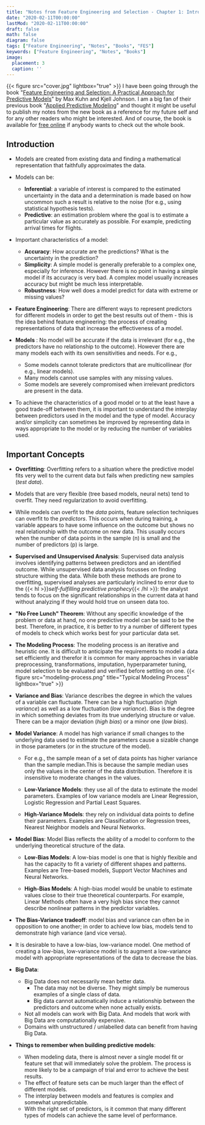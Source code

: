 ```yaml
---
title: "Notes from Feature Engineering and Selection - Chapter 1: Introduction"
date: "2020-02-11T00:00:00"
lastMod: "2020-02-11T00:00:00"
draft: false
math: false
diagram: false
tags: ["Feature Engineering", "Notes", "Books", "FES"]
keywords: ["Feature Engineering", "Notes", "Books"]
image: 
  placement: 3 
  caption: ''
---
```


{{< figure src="cover.jpg" lightbox="true" >}} I have been going through the book "[Feature Engineering and Selection: A Practical Approach for Predictive Models](http://feat.engineering)" by Max Kuhn and Kjell Johnson. I am a big fan of their previous book "[Applied Predictive Modeling](http://appliedpredictivemodeling.com/)"  and thought it might be useful to publish my notes from the new book as a reference for my future self and for any other readers who might be interested. And of course, the book is available for [free online](http://feat.engineering) if anybody wants to check out the whole book.


## Introduction

- Models are created from existing data and finding a mathematical representation that faithfully approximates the data.
- Models can be:
  - **Inferential**: a variable of interest is compared to the estimated uncertainty in the data and a determination is made based on how uncommon such a result is relative to the noise (for e.g., using statistical hypothesis tests). 
  - **Predictive**: an estimation problem where the goal is to estimate a particular value as accurately as possible. For example, predicting arrival times for flights.

- Important characteristics of a model:
  - **Accuracy**: How accurate are the predictions? What is the uncertainty in the prediction? 
  - **Simplicity**: A simple model is generally preferable to a complex one, especially for inference. However there is no point in having a simple model if its accuracy is very bad. A complex model usually increases accuracy but might be much less interpretable.
  - **Robustness**: How well does a model predict for data with extreme or missing values?

- **Feature Engineering**: There are different ways to represent predictors for different models in order to get the best results out of them - this is the idea behind feature engineering: the process of creating representations of data that increase the effectiveness of a model.

- **Models** : No model will be accurate if the data is irrelevant (for e.g., the predictors have no relationship to the outcome). However there are many models each with its own sensitivities and needs. For e.g.,
  - Some models cannot tolerate predictors that are multicollinear (for e.g., linear models).
  - Many models cannot use samples with any missing values.
  - Some models are severely compromised when irrelevant predictors are present in the data.

- To achieve the characteristics of a good model or to at the least have a good trade-off between them, it is important to understand the interplay between predictors used in the model  and the type of model. Accuracy and/or simplicity can sometimes be improved by representing data in ways appropriate to the model or by reducing the number of variables used.

## Important Concepts

- **Overfitting**: Overfitting refers to a situation where the predictive model fits very well to the current data but fails when predicting new samples (_test data_).

- Models that are very flexible (tree based models, neural nets) tend to overfit. They need regularization to avoid overfitting.

- While models can overfit to the _data_ points, feature selection techniques can overfit to the _predictors_. This occurs when during training, a variable appears to have some influence on the outcome but shows no real relationship with the outcome on new data. This usually occurs when the number of data points in the sample (n) is small and the number of predictors (p) is large.

- **Supervised and Unsupervised Analysis**: Supervised data analysis involves identifying patterns between predictors and an identified outcome. While unsupervised data analysis focusses on finding structure withing the data. While both these methods are prone to overfitting, supervised analyses are particularly inclined to error due to the {{< hl >}}_self-fulfilling predictive prophecy_{{< /hl >}}: the analyst tends to focus on the significant relationships in the current data at hand without analyzing if they would hold true on unseen data too.

- **"No Free Lunch" Theorem**: Without any specific knowledge of the problem or data at hand, no one predictive model can be said to be the best. Therefore, in practice, it is better to try a number of different types of models to check which works best for your particular data set.

- **The Modeling Process**: The modeling process is an iterative and heuristic one. It is difficult to anticipate the requirements to model a data set efficiently and therefor it is common for many approaches in variable preprocessing, transformations, imputation, hyperparameter tuning, model selection to be evaluated and verified before settling on one.
{{< figure src="modeling-process.png" title="Typical Modeling Process" lightbox="true" >}}

- **Variance and Bias**: Variance describes the degree in which the values of a variable can fluctuate. There can be a high fluctuation (_high variance_) as well as a low fluctuation (_low variance_). Bias is the degree in which something deviates from its true underlying structure or value. There can be a major deviation (_high bias_) or a minor one (_low bias_).

- **Model Variance**: A model has high variance if small changes to the underlying data used to estimate the parameters cause a sizable change in those parameters (or in the structure of the model).
  - For e.g., the sample mean of a set of data points has higher variance than the sample median.This is because the sample median uses only the values in the center of the data distribution. Therefore it is insensitive to moderate changes in the values.

  - **Low-Variance Models**: they use all of the data to estimate the model parameters. Examples of low variance models are Linear Regression, Logistic Regression and Partial Least Squares.

  - **High-Variance Models**: they rely on individual data points to define their parameters. Examples are Classification or Regression trees, Nearest Neighbor models and Neural Networks.

- **Model Bias**: Model Bias reflects the ability of a model to conform to the underlying theoretical structure of the data.
  - **Low-Bias Models**: A low-bias model is one that is highly flexible and has the capacity to fit a variety of different shapes and patterns. Examples are Tree-based models, Support Vector Machines and Neural Networks.

  - **High-Bias Models**: A high-bias model would be unable to estimate values close to their true theoretical counterparts. For example, Linear Methods often have a very high bias since they cannot describe nonlinear patterns in the predictor variables.

- **The Bias-Variance tradeoff**:  model bias and variance can often be in opposition to one another; in order to achieve low bias, models tend to demonstrate high variance (and vice versa).

- It is desirable to have a low-bias, low-variance model. One method of creating a low-bias, low-variance model is to augment a low-variance model with appropriate representations of the data to decrease the bias.

- **Big Data**: 
  - Big Data does not necessarily mean better data.
    - The data may not be diverse. They might simply be numerous examples of a single class of data.
    - Big data cannot automatically induce a relationship between the predictors and outcome when none actually exists.
  - Not all models can work with Big Data. And models that work with Big Data are computationally expensive.
  - Domains with unstructured / unlabelled data can benefit from having Big Data.

- **Things to remember when building predictive models**:
  - When modeling data, there is almost never a single model fit or feature set that will immediately solve the problem. The process is more likely to be a campaign of trial and error to achieve the best results.
  - The effect of feature sets can be much larger than the effect of different models.
  - The interplay between models and features is complex and somewhat unpredictable.
  - With the right set of predictors, is it common that many different types of models can achieve the same level of performance.
